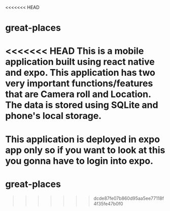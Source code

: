 <<<<<<< HEAD
# great-places

<<<<<<< HEAD
This is a mobile application built using react native and expo. This application has two very important functions/features that are Camera roll and Location. The data is stored using SQLite and phone's local storage.  
=======
This application is deployed in expo app only so if you want to look at this you gonna have to login into expo.
=======
# great-places
>>>>>>> dcde87fe07b860d95aa5ee77118f4f35fe47b0f0
